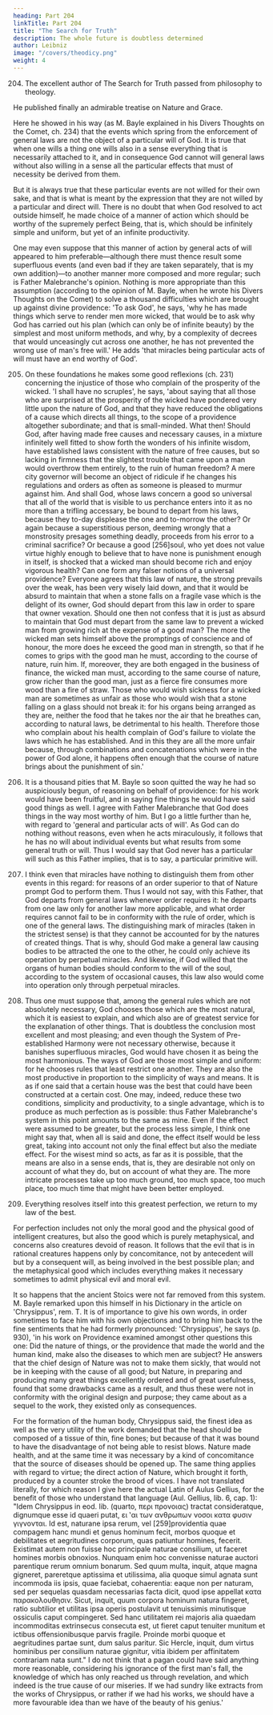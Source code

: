 ```yaml
---
heading: Part 204
linkTitle: Part 204
title: "The Search for Truth"
description: The whole future is doubtless determined
author: Leibniz
image: "/covers/theodicy.png"
weight: 4
---
```



204. The excellent author of The Search for Truth passed from philosophy to theology.

He published finally an admirable treatise on Nature and Grace. 

Here he showed in his way (as M. Bayle explained in his Divers Thoughts on the Comet, ch. 234) that the events which spring from the enforcement of general laws are not the object of a particular will of God. It is true that when one wills a thing one wills also in a sense everything that is necessarily attached to it, and in consequence God cannot will general laws without also willing in a sense all the particular effects that must of necessity be derived from them. 

But it is always true that these particular events are not willed for their own sake, and that is what is meant by the expression that they are not willed by a particular and direct will. There is no doubt that when God resolved to act outside himself, he made choice of a manner of action which should be worthy of the supremely perfect Being, that is, which should be infinitely simple and uniform, but yet of an infinite productivity.

One may even suppose that this manner of action by general acts of will appeared to him preferable—although there must thence result some superfluous events (and even bad if they are taken separately, that is my own addition)—to another manner more composed and more regular; such is Father Malebranche's opinion. Nothing is more appropriate than this assumption (according to the opinion of M. Bayle, when he wrote his Divers Thoughts on the Comet) to solve a thousand difficulties which are brought up against divine providence: 'To ask God', he says, 'why he has made things which serve to render men more wicked, that would be to ask why God has carried out his plan (which can only be of infinite beauty) by the simplest and most uniform methods, and why, by a complexity of decrees that would unceasingly cut across one another, he has not prevented the wrong use of man's free will.' He adds 'that miracles being particular acts of will must have an end worthy of God'.

205. On these foundations he makes some good reflexions (ch. 231) concerning the injustice of those who complain of the prosperity of the wicked. 'I shall have no scruples', he says, 'about saying that all those who are surprised at the prosperity of the wicked have pondered very little upon the nature of God, and that they have reduced the obligations of a cause which directs all things, to the scope of a providence altogether subordinate; and that is small-minded. What then! Should God, after having made free causes and necessary causes, in a mixture infinitely well fitted to show forth the wonders of his infinite wisdom, have established laws consistent with the nature of free causes, but so lacking in firmness that the slightest trouble that came upon a man would overthrow them entirely, to the ruin of human freedom? A mere city governor will become an object of ridicule if he changes his regulations and orders as often as someone is pleased to murmur against him. And shall God, whose laws concern a good so universal that all of the world that is visible to us perchance enters into it as no more than a trifling accessary, be bound to depart from his laws, because they to-day displease the one and to-morrow the other? Or again because a superstitious person, deeming wrongly that a monstrosity presages something deadly, proceeds from his error to a criminal sacrifice? Or because a good [256]soul, who yet does not value virtue highly enough to believe that to have none is punishment enough in itself, is shocked that a wicked man should become rich and enjoy vigorous health? Can one form any falser notions of a universal providence? Everyone agrees that this law of nature, the strong prevails over the weak, has been very wisely laid down, and that it would be absurd to maintain that when a stone falls on a fragile vase which is the delight of its owner, God should depart from this law in order to spare that owner vexation. Should one then not confess that it is just as absurd to maintain that God must depart from the same law to prevent a wicked man from growing rich at the expense of a good man? The more the wicked man sets himself above the promptings of conscience and of honour, the more does he exceed the good man in strength, so that if he comes to grips with the good man he must, according to the course of nature, ruin him. If, moreover, they are both engaged in the business of finance, the wicked man must, according to the same course of nature, grow richer than the good man, just as a fierce fire consumes more wood than a fire of straw. Those who would wish sickness for a wicked man are sometimes as unfair as those who would wish that a stone falling on a glass should not break it: for his organs being arranged as they are, neither the food that he takes nor the air that he breathes can, according to natural laws, be detrimental to his health. Therefore those who complain about his health complain of God's failure to violate the laws which he has established. And in this they are all the more unfair because, through combinations and concatenations which were in the power of God alone, it happens often enough that the course of nature brings about the punishment of sin.'

206. It is a thousand pities that M. Bayle so soon quitted the way he had so auspiciously begun, of reasoning on behalf of providence: for his work would have been fruitful, and in saying fine things he would have said good things as well. I agree with Father Malebranche that God does things in the way most worthy of him. But I go a little further than he, with regard to 'general and particular acts of will'. As God can do nothing without reasons, even when he acts miraculously, it follows that he has no will about individual events but what results from some general truth or will. Thus I would say that God never has a particular will such as this Father implies, that is to say, a particular primitive will.

207. I think even that miracles have nothing to distinguish them from other events in this regard: for reasons of an order superior to that of Nature prompt God to perform them. Thus I would not say, with this Father, that God departs from general laws whenever order requires it: he departs from one law only for another law more applicable, and what order requires cannot fail to be in conformity with the rule of order, which is one of the general laws. The distinguishing mark of miracles (taken in the strictest sense) is that they cannot be accounted for by the natures of created things. That is why, should God make a general law causing bodies to be attracted the one to the other, he could only achieve its operation by perpetual miracles. And likewise, if God willed that the organs of human bodies should conform to the will of the soul, according to the system of occasional causes, this law also would come into operation only through perpetual miracles.

208. Thus one must suppose that, among the general rules which are not absolutely necessary, God chooses those which are the most natural, which it is easiest to explain, and which also are of greatest service for the explanation of other things. That is doubtless the conclusion most excellent and most pleasing; and even though the System of Pre-established Harmony were not necessary otherwise, because it banishes superfluous miracles, God would have chosen it as being the most harmonious. The ways of God are those most simple and uniform: for he chooses rules that least restrict one another. They are also the most productive in proportion to the simplicity of ways and means. It is as if one said that a certain house was the best that could have been constructed at a certain cost. One may, indeed, reduce these two conditions, simplicity and productivity, to a single advantage, which is to produce as much perfection as is possible: thus Father Malebranche's system in this point amounts to the same as mine. Even if the effect were assumed to be greater, but the process less simple, I think one might say that, when all is said and done, the effect itself would be less great, taking into account not only the final effect but also the mediate effect. For the wisest mind so acts, as far as it is possible, that the means are also in a sense ends, that is, they are desirable not only on account of what they do, but on account of what they are. The more intricate processes take up too much ground, too much space, too much place, too much time that might have been better employed.


209. Everything resolves itself into this greatest perfection, we return to my law of the best.

For perfection includes not only the moral good and the physical good of intelligent creatures, but also the good which is purely metaphysical, and concerns also creatures devoid of reason. It follows that the evil that is in rational creatures happens only by concomitance, not by antecedent will but by a consequent will, as being involved in the best possible plan; and the metaphysical good which includes everything makes it necessary sometimes to admit physical evil and moral evil.

It so happens that the ancient Stoics were not far removed from this system. M. Bayle remarked upon this himself in his Dictionary in the article on 'Chrysippus', rem. T. It is of importance to give his own words, in order sometimes to face him with his own objections and to bring him back to the fine sentiments that he had formerly pronounced: 'Chrysippus', he says (p. 930), 'in his work on Providence examined amongst other questions this one: Did the nature of things, or the providence that made the world and the human kind, make also the diseases to which men are subject? He answers that the chief design of Nature was not to make them sickly, that would not be in keeping with the cause of all good; but Nature, in preparing and producing many great things excellently ordered and of great usefulness, found that some drawbacks came as a result, and thus these were not in conformity with the original design and purpose; they came about as a sequel to the work, they existed only as consequences. 

For the formation of the human body, Chrysippus said, the finest idea as well as the very utility of the work demanded that the head should be composed of a tissue of thin, fine bones; but because of that it was bound to have the disadvantage of not being able to resist blows. Nature made health, and at the same time it was necessary by a kind of concomitance that the source of diseases should be opened up. The same thing applies with regard to virtue; the direct action of Nature, which brought it forth, produced by a counter stroke the brood of vices. I have not translated literally, for which reason I give here the actual Latin of Aulus Gellius, for the benefit of those who understand that language (Aul. Gellius, lib. 6, cap. 1): "Idem Chrysippus in eod. lib. (quarto, περι προνοιας) tractat consideratque, dignumque esse id quaeri putat, ει ‛αι των ανθρωπων νοσοι κατα φυσιν γιγνονται. Id est, naturane ipsa rerum, vel [259]providentia quae compagem hanc mundi et genus hominum fecit, morbos quoque et debilitates et aegritudines corporum, quas patiuntur homines, fecerit. Existimat autem non fuisse hoc principale naturae consilium, ut faceret homines morbis obnoxios. Nunquam enim hoc convenisse naturae auctori parentique rerum omnium bonarum. Sed quum multa, inquit, atque magna gigneret, pareretque aptissima et utilissima, alia quoque simul agnata sunt incommoda iis ipsis, quae faciebat, cohaerentia: eaque non per naturam, sed per sequelas quasdam necessarias facta dicit, quod ipse appellat κατα παρακολουθησιν. Sicut, inquit, quum corpora hominum natura fingeret, ratio subtilior et utilitas ipsa operis postulavit ut tenuissimis minutisque ossiculis caput compingeret. Sed hanc utilitatem rei majoris alia quaedam incommoditas extrinsecus consecuta est, ut fieret caput tenuiter munitum et ictibus offensionibusque parvis fragile. Proinde morbi quoque et aegritudines partae sunt, dum salus paritur. Sic Hercle, inquit, dum virtus hominibus per consilium naturae gignitur, vitia ibidem per affinitatem contrariam nata sunt." I do not think that a pagan could have said anything more reasonable, considering his ignorance of the first man's fall, the knowledge of which has only reached us through revelation, and which indeed is the true cause of our miseries. If we had sundry like extracts from the works of Chrysippus, or rather if we had his works, we should have a more favourable idea than we have of the beauty of his genius.'
